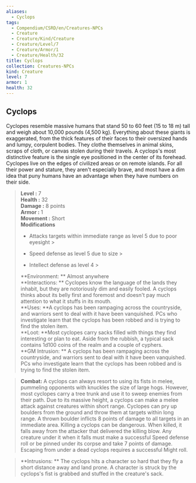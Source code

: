```yaml
---
aliases:
  - Cyclops
tags:
  - Compendium/CSRD/en/Creatures-NPCs
  - Creature
  - Creature/Kind/Creature
  - Creature/Level/7
  - Creature/Armor/1
  - Creature/Health/32
title: Cyclops
collection: Creatures-NPCs
kind: Creature
level: 7
armor: 1
health: 32
---
```

## Cyclops  
Cyclopes resemble massive humans that stand 50 to 60 feet (15 to 18 m) tall and weigh about 10,000 pounds (4,500 kg). Everything about these giants is exaggerated, from the thick features of their faces to their oversized hands and lumpy, corpulent bodies. They clothe themselves in animal skins, scraps of cloth, or canvas stolen during their travels. A cyclops's most distinctive feature is the single eye positioned in the center of its forehead. Cyclopes live on the edges of civilized areas or on remote islands. For all their power and stature, they aren't especially brave, and most have a dim idea that puny humans have an advantage when they have numbers on their side.  

  
> **Level :** 7  
> **Health :** 32  
> **Damage :** 8 points  
> **Armor :** 1  
> **Movement :** Short  
> **Modifications**  
>- Attacks targets within immediate range as level 5 due to poor eyesight >
>  
>- Speed defense as level 5 due to size >
>  
>- Intellect defense as level 4 >
>  
> **Environment: ** Almost anywhere  
> **Interactions: ** Cyclopes know the language of the lands they inhabit, but they are notoriously dim and easily fooled. A cyclops thinks about its belly first and foremost and doesn't pay much attention to what it stuffs in its mouth.  
> **Uses: **A cyclops has been rampaging across the countryside, and warriors sent to deal with it have been vanquished. PCs who investigate learn that the cyclops has been robbed and is trying to find the stolen item.  
> **Loot: **Most cyclopes carry sacks filled with things they find interesting or plan to eat. Aside from the rubbish, a typical sack contains 1d100 coins of the realm and a couple of cyphers.  
> **GM Intrusion: ** A cyclops has been rampaging across the countryside, and warriors sent to deal with it have been vanquished. PCs who investigate learn that the cyclops has been robbed and is trying to find the stolen item.  

> **Combat:** 
> A cyclops can always resort to using its fists in melee, pummeling opponents with knuckles the size of large hogs. However, most cyclopes carry a tree trunk and use it to sweep enemies from their path. Due to its massive height, a cyclops can make a melee attack against creatures within short range. 
Cyclopes can pry up boulders from the ground and throw them at targets within long range. A thrown boulder inflicts 8 points of damage to all targets in an immediate area. 
Killing a cyclops can be dangerous. When killed, it falls away from the attacker that delivered the killing blow. Any creature under it when it falls must make a successful Speed defense roll or be pinned under its corpse and take 7 points of damage. Escaping from under a dead cyclops requires a successful Might roll.  
  

> **Intrusions: ** 
> The cyclops hits a character so hard that they fly a short distance away and land prone. A character is struck by the cyclops's fist is grabbed and stuffed in the creature's sack.  
